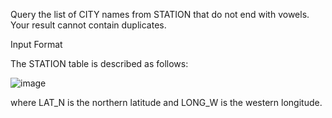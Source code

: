 Query the list of CITY names from STATION that do not end with vowels. Your result cannot contain duplicates.

Input Format

The STATION table is described as follows:

![image](https://github.com/shardapatil/SQL_HackerRank_Problems/assets/53011896/271fc040-1e9c-42cb-9c55-f57e75ef5ad0)

where LAT_N is the northern latitude and LONG_W is the western longitude.
